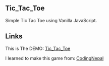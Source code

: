 ## Tic_Tac_Toe
Simple Tic Tac Toe using Vanilla JavaScript.

## Links
This is The DEMO: [Tic_Tac_Toe](https://adam-books.github.io/Tic_Tac_Toe/) 

I learned to make this game from: [CodingNepal](https://www.youtube.com/watch?v=sNO5awLw9h0)
